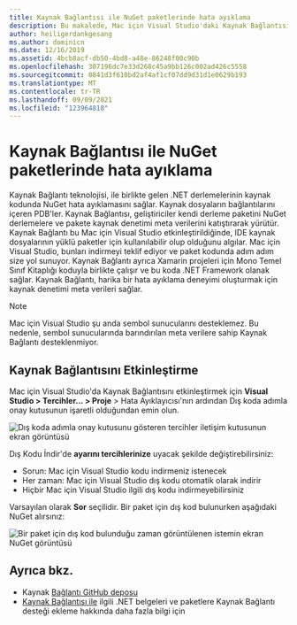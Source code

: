 ```yaml
---
title: Kaynak Bağlantısı ile NuGet paketlerinde hata ayıklama
description: Bu makalede, Mac için Visual Studio'daki Kaynak Bağlantısı özelliği açıklanmıştır.
author: heiligerdankgesang
ms.author: dominicn
ms.date: 12/16/2019
ms.assetid: 4bcb8acf-db50-4bd8-a48e-86248f00c90b
ms.openlocfilehash: 307196dc7e33d268c45a9bb126c002ad426c5558
ms.sourcegitcommit: 0841d3f610bd2af4af1cf07dd9d31d1e0629b193
ms.translationtype: MT
ms.contentlocale: tr-TR
ms.lasthandoff: 09/09/2021
ms.locfileid: "123964818"
---
```

# <a name="debugging-into-nuget-packages-with-source-link"></a>Kaynak Bağlantısı ile NuGet paketlerinde hata ayıklama

Kaynak Bağlantı teknolojisi, ile birlikte gelen .NET derlemelerinin kaynak kodunda NuGet hata ayıklamasını sağlar. Kaynak dosyaların bağlantılarını içeren PDB'ler. Kaynak Bağlantısı, geliştiriciler kendi derleme paketini NuGet derlemelere ve pakete kaynak denetimi meta verilerini katıştırarak yürütür. Kaynak Bağlantı bu Mac için Visual Studio etkinleştirildiğinde, IDE kaynak dosyalarının yüklü paketler için kullanılabilir olup olduğunu algılar. Mac için Visual Studio, bunları indirmeyi teklif ediyor ve paket kodunda adım adım size yol sunuyor. Kaynak Bağlantı ayrıca Xamarin projeleri için Mono Temel Sınıf Kitaplığı koduyla birlikte çalışır ve bu koda .NET Framework olanak sağlar. Kaynak Bağlantı, harika bir hata ayıklama deneyimi oluşturmak için kaynak denetimi meta verileri sağlar.

> [!NOTE]
> Mac için Visual Studio şu anda sembol sunucularını desteklemez. Bu nedenle, sembol sunucularında barındırılan meta verilere sahip Kaynak Bağlantı desteklenmiyor.

## <a name="enable-source-link"></a>Kaynak Bağlantısını Etkinleştirme

Mac için Visual Studio'da Kaynak Bağlantısını etkinleştirmek için **Visual Studio > Tercihler... > Proje** > Hata Ayıklayıcısı'nın  ardından Dış koda adımla onay kutusunun işaretli olduğundan emin olun.

![Dış koda adımla onay kutusunu gösteren tercihler iletişim kutusunun ekran görüntüsü](media/source-link1.png)

Dış Kodu İndir'de **ayarını tercihlerinize** uyacak şekilde değiştirebilirsiniz:
* Sorun: Mac için Visual Studio kodu indirmeniz istenecek
* Her zaman: Mac için Visual Studio dış kodu otomatik olarak indirir
* Hiçbir Mac için Visual Studio ilgili dış kodu indirmeyebilirsiniz

Varsayılan olarak **Sor** seçilidir. Bir paket için dış kod bulunurken aşağıdaki NuGet alırsınız:

![Bir paket için dış kod bulunduğu zaman görüntülenen istemin ekran NuGet görüntüsü](media/source-link2.png)


## <a name="see-also"></a>Ayrıca bkz.

- Kaynak [Bağlantı GitHub deposu](https://github.com/dotnet/sourcelink/blob/master/README.md)
- [Kaynak Bağlantısı ile](/dotnet/standard/library-guidance/sourcelink) ilgili .NET belgeleri ve paketlere Kaynak Bağlantı desteği ekleme hakkında daha fazla bilgi için